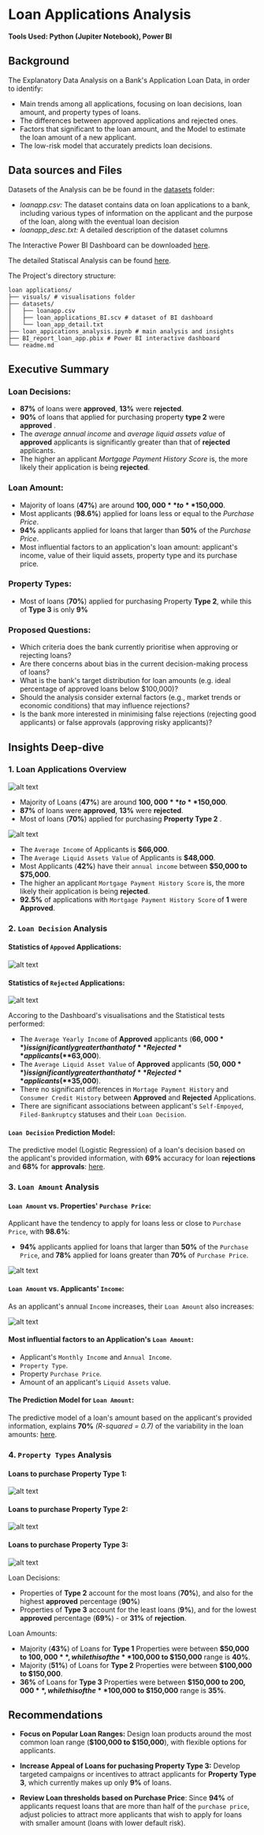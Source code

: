 # Loan Applications Analysis

**Tools Used: Python (Jupiter Notebook), Power BI**

## Background
The Explanatory Data Analysis on a Bank's Application Loan Data, in order to identify:
- Main trends among all applications, focusing on loan decisions, loan amount, and property types of loans.
- The differences between approved applications and rejected ones.
- Factors that significant to the loan amount, and the Model to estimate the loan amount of a new applicant.
- The low-risk model that accurately predicts loan decisions.

## Data sources and Files

Datasets of the Analysis can be be found in the [datasets](./datasets/) folder:
- *loanapp.csv:* The dataset contains data on loan applications to a bank, including various types of information on the applicant and the purpose of the loan, along with the eventual loan decision
- *loanapp_desc.txt:* A detailed description of the dataset columns 

The Interactive Power BI Dashboard can be downloaded [here](./BI_report_loan_app.pbix).

The detailed Statiscal Analysis can be found [here](./loan_appications_analysis.ipynb).

The Project's directory structure:
```
loan applications/
├── visuals/ # visualisations folder 
├── datasets/
│   ├── loanapp.csv
│   ├── loan_applications_BI.scv # dataset of BI dashboard
│   └── loan_app_detail.txt
├── loan_appications_analysis.ipynb # main analysis and insights
├── BI_report_loan_app.pbix # Power BI interactive dashboard
└── readme.md
```

## Executive Summary

### Loan Decisions:
- **87%** of loans were **approved**, **13%** were **rejected**.
- **90%** of loans that applied for purchasing property **type 2** were **approved** .
- The *average annual income* and *average liquid assets value* of **approved** applicants is significantly greater than that of **rejected** applicants.
- The higher an applicant *Mortgage Payment History Score* is, the more likely their application is being **rejected**.

### Loan Amount:
- Majority of loans (**47%**) are around **$100,000** to **$150,000**.
- Most applicants (**98.6%**) applied for loans less or equal to the *Purchase Price*.
- **94%** applicants applied for loans that larger than **50%** of the *Purchase Price*.
- Most influential factors to an application's loan amount: applicant's income, value of their liquid assets, property type and its purchase price.

### Property Types:
- Most of loans (**70%**) applied for purchasing Property **Type 2**, while this of **Type 3** is only **9%**

### Proposed Questions:
- Which criteria does the bank currently prioritise when approving or rejecting loans?
- Are there concerns about bias in the current decision-making process of loans?
- What is the bank's target distribution for loan amounts (e.g. ideal percentage of approved loans below $100,000)?
- Should the analysis consider external factors (e.g., market trends or economic conditions) that may influence rejections?
- Is the bank more interested in minimising false rejections (rejecting good applicants) or false approvals (approving risky applicants)?

## Insights Deep-dive
### 1. Loan Applications Overview

![alt text](./visuals/loan_overview_1.png)

- Majority of Loans (**47%**) are around **$100,000** to **$150,000**.
- **87%** of loans were **approved**, **13%** were **rejected**.
- Most of loans (**70%**) applied for purchasing **Property Type 2** .

![alt text](./visuals/loan_overview_2.png)

- The `Average Income` of Applicants is **$66,000**.
- The `Average Liquid Assets Value` of Applicants is **$48,000**.
- Most Applicants (**42%**) have their `annual income` between **$50,000 to $75,000**.
- The higher an applicant `Mortgage Payment History Score` is, the more likely their application is being **rejected**.
- **92.5%** of applications with `Mortgage Payment History Score` of **1** were **Approved**.

### 2. `Loan Decision` Analysis

#### Statistics of `Appoved` Applications:
![alt text](./visuals/approved.png)

#### Statistics of `Rejected` Applications:
![alt text](./visuals/rejected.png)

Accoring to the Dashboard's visualisations and the Statistical tests performed:

- The `Average Yearly Income` of **Approved** applicants (**$66,000**) is significantly greater than that of **Rejected** applicants (**$63,000**).
- The `Average Liquid Asset Value` of **Approved** applicants (**$50,000**) is significantly greater than that of **Rejected** applicants (**$35,000**).
- There no significant differences in `Mortage Payment History` and `Consumer Credit History` between **Approved** and **Rejected** Applications. 
- There are significant associations between applicant's `Self-Empoyed`, `Filed-Bankruptcy` statuses and their `Loan Decision`.

#### `Loan Decision` Prediction Model:
The predictive model (Logistic Regression) of a loan's decision based on the applicant's provided information, with **69%** accuracy for loan **rejections** and **68%** for **approvals**: [here](./loan_appications_analysis.ipynb).

### 3. `Loan Amount` Analysis

#### `Loan Amount` vs. Properties' `Purchase Price`:
Applicant have the tendency to apply for loans less or close to `Purchase Price`, with **98.6%**:
- **94%** applicants applied for loans that larger than **50%** of the `Purchase Price`, and **78%** applied for loans greater than **70%** of `Purchase Price`. 

![alt text](./visuals/loan_amount_1.png)

####  `Loan Amount` vs. Applicants' `Income`:
As an applicant's annual `Income` increases, their `Loan Amount` also increases:

![alt text](./visuals/loan_amount_2.png)

#### Most influential factors to an Application's `Loan Amount`: 
- Applicant's `Monthly Income` and `Annual Income`.
- `Property Type`.
- Property `Purchase Price`. 
- Amount of an applicant's `Liquid Assets` value.

#### The Prediction Model for `Loan Amount`:
The predictive model of a loan's amount based on the applicant's provided information, explains **70%** *(R-squared = 0.7)* of the variability in the loan amounts: [here](./loan_appications_analysis.ipynb).

### 4. `Property Types` Analysis

#### Loans to purchase **Property Type 1**:
![alt text](./visuals/property_1.png)

#### Loans to purchase **Property Type 2**:
![alt text](./visuals/property_2.png)

#### Loans to purchase **Property Type 3**:
![alt text](./visuals/property_3.png)

Loan Decisions:
- Properties of **Type 2** account for the most loans (**70%**), and also for the highest **approved** percentage (**90%**)
- Properties of **Type 3** account for the least loans (**9%**), and for the lowest **approved** percentage (**69%**) - or **31%** of **rejection**.

Loan Amounts:
- Majority (**43%**) of Loans for **Type 1** Properties were between **$50,000 to $100,000**, while this of the **$100,000 to $150,000** range is **40%**. 
- Majority (**51%**) of Loans for **Type 2** Properties were between **$100,000 to $150,000**.
- **36%** of Loans for **Type 3** Properties were between **$150,000 to $200,000**, while this of the **$100,000 to $150,000** range is **35%**.
 
## Recommendations
- **Focus on Popular Loan Ranges:** Design loan products around the most common loan range (**$100,000 to $150,000**), with flexible options for applicants.

- **Increase Appeal of Loans for puchasing Property Type 3:**
Develop targeted campaigns or incentives to attract applicants for **Property Type 3**, which currently makes up only **9%** of loans.

- **Review Loan thresholds based on Purchase Price**:
Since **94%** of applicants request loans that are more than half of the `purchase price`, adjust policies to attract more applicants that wish to apply for loans with smaller amount (loans with lower default risk).
